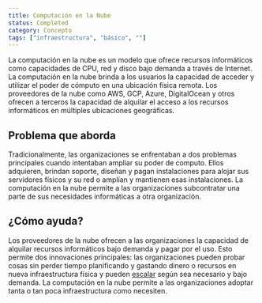 ```yaml
---
title: Computación en la Nube
status: Completed
category: Concepto
tags: ["infraestructura", "básico", ""]
---
```


La computación en la nube es un modelo que ofrece recursos informáticos como capacidades de CPU, red y disco bajo demanda a través de Internet.
La computación en la nube brinda a los usuarios la capacidad de acceder y utilizar el poder de cómputo en una ubicación física remota.
Los proveedores de la nube como AWS, GCP, Azure, DigitalOcean y otros ofrecen a terceros
la capacidad de alquilar el acceso a los recursos informáticos en múltiples ubicaciones geográficas.

## Problema que aborda

Tradicionalmente, las organizaciones se enfrentaban a dos problemas principales cuando intentaban ampliar su poder de computo.
Ellos adquieren, brindan soporte, diseñan y pagan instalaciones
para alojar sus servidores físicos y su red o amplían y mantienen esas instalaciones.
La computación en la nube permite a las organizaciones subcontratar una parte de sus necesidades informáticas a otra organización.

## ¿Cómo ayuda?

Los proveedores de la nube ofrecen a las organizaciones la capacidad de alquilar recursos informáticos bajo demanda y pagar por el uso.
Esto permite dos innovaciones principales:
las organizaciones pueden probar cosas sin perder tiempo planificando y gastando dinero o recursos en nueva infraestructura física y pueden [escalar](/es/scalability/) según sea necesario y bajo demanda.
La computación en la nube permite a las organizaciones adoptar tanta o tan poca infraestructura como necesiten.
